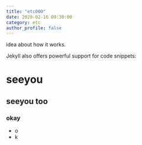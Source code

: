 ```yaml
---
title: "etc000"
date: 2020-02-16 09:30:00
category: etc
author_profile: false
---
```

idea about how it works.

Jekyll also offers powerful support for code snippets:
# seeyou
## seeyou too
### okay
* o
* k
